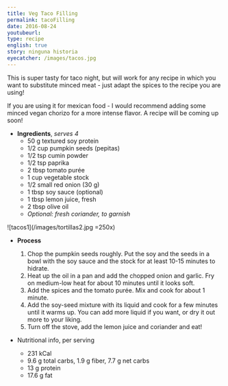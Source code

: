 ```yaml
---
title: Veg Taco Filling
permalink: tacoFilling
date: 2016-08-24
youtubeurl: 
type: recipe
english: true
story: ninguna historia
eyecatcher: /images/tacos.jpg
---
```


This is super tasty for taco night, but will work for any recipe in which you want to substitute minced meat - just adapt the spices to the recipe you are using! 

If you are using it for mexican food - I would recommend adding some minced vegan chorizo for a more intense flavor. A recipe will be coming up soon!


* **Ingredients**, _serves 4_
  * 50 g textured soy protein
  * 1/2 cup pumpkin seeds (pepitas)
  * 1/2 tsp cumin powder
  * 1/2 tsp paprika
  * 2 tbsp tomato purée
  * 1 cup vegetable stock
  * 1/2 small red onion (30 g)
  * 1 tbsp soy sauce (optional)
  * 1 tbsp lemon juice, fresh
  * 2 tbsp olive oil
  * _Optional: fresh coriander, to garnish_


![tacos1](/images/tortillas2.jpg =250x)

* **Process**
  1. Chop the pumpkin seeds roughly. Put the soy and the seeds in a bowl with the soy sauce and the stock for at least 10-15 minutes to hidrate.
  2. Heat up the oil in a pan and add the chopped onion and garlic. Fry on medium-low heat for about 10 minutes until it looks soft.
  3. Add the spices and the tomato purée. Mix and cook for about 1 minute.
  4. Add the soy-seed mixture with its liquid and cook for a few minutes until it warms up. You can add more liquid if you want, or dry it out more to your liking.
  5. Turn off the stove, add the lemon juice and coriander and eat! 


* Nutritional info, per serving
  * 231 kCal
  * 9.6 g total carbs, 1.9 g fiber, 7.7 g net carbs
  * 13 g protein
  * 17.6 g fat
